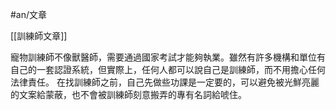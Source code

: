 #an/文章 

[[訓練師文章]]

寵物訓練師不像獸醫師，需要通過國家考試才能夠執業。雖然有許多機構和單位有自己的一套認證系統，但實際上，任何人都可以說自己是訓練師，而不用擔心任何法律責任。
在找訓練師之前，自己先做些功課是一定要的，可以避免被光鮮亮麗的文案給蒙蔽，也不會被訓練師刻意搬弄的專有名詞給唬住。